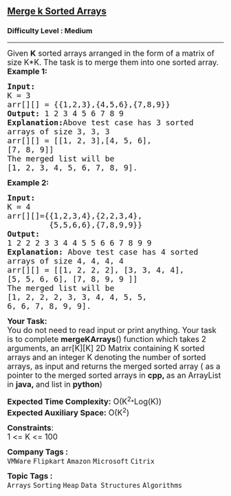 <h2><a href="https://practice.geeksforgeeks.org/problems/merge-k-sorted-arrays/1?page=1&sortBy=submissions">Merge k Sorted Arrays</a></h2><h3>Difficulty Level : Medium</h3><hr><div class="problems_problem_content__Xm_eO"><p><span style="font-size:18px">Given <strong>K</strong> sorted arrays arranged in the form of a matrix of size K*K. The task is to merge them into one sorted array.<br>
<strong>Example 1:</strong> </span></p>

<pre><span style="font-size:18px"><strong>Input:
</strong>K = 3
arr[][] = {{1,2,3},{4,5,6},{7,8,9}}
<strong>Output: </strong>1&nbsp;2&nbsp;3&nbsp;4&nbsp;5 6 7 8 9<strong>
Explanation:</strong>Above test case has 3&nbsp;sorted
arrays of size 3, 3, 3
arr[][] = [[1, 2, 3],[4, 5, 6],&nbsp;
[7, 8, 9]]
The merged list will be 
[1, 2, 3, 4, 5, 6, 7, 8, 9].</span></pre>

<p><span style="font-size:18px"><strong>Example 2:</strong> </span></p>

<pre><span style="font-size:18px"><strong>Input:
</strong>K = 4
arr[][]={{1,2,3,4},{2,2,3,4},
         {5,5,6,6},{7,8,9,9}}
<strong>Output:
</strong>1 2 2 2 3 3 4 4 5 5 6 6 7 8 9 9&nbsp;<strong>
Explanation: </strong>Above test case has 4 sorted
arrays of size 4, 4, 4, 4
arr[][] = [[1, 2, 2, 2],&nbsp;[3, 3, 4, 4],
[5, 5, 6, 6],&nbsp;[7, 8, 9, 9&nbsp;]]
The merged list will be 
[1, 2, 2, 2, 3, 3, 4, 4, 5, 5, 
6, 6, 7, 8, 9, 9].</span></pre>

<p><span style="font-size:18px"><strong>Your&nbsp;Task:</strong><br>
You do not need to read input or print anything. Your task is to complete&nbsp;<strong>mergeKArrays</strong>() function which takes 2 arguments, an arr[K][K] 2D Matrix containing K&nbsp;sorted arrays and an integer K denoting the number of sorted arrays, as input and returns the merged sorted array ( as a pointer to the merged sorted arrays in <strong>cpp,&nbsp;</strong>as an ArrayList in&nbsp;<strong>java,&nbsp;</strong>and list in&nbsp;<strong>python</strong>)</span></p>

<p><span style="font-size:18px"><strong>Expected Time Complexity:</strong>&nbsp;O(K<sup>2</sup></span>*<span style="font-size:18px">Log(K))<br>
<strong>Expected Auxiliary Space:</strong>&nbsp;O(K<sup>2</sup>)</span></p>

<p><span style="font-size:18px"><strong>Constraints</strong>:<br>
1 &lt;= K &lt;= 100</span></p>
</div><p><span style=font-size:18px><strong>Company Tags : </strong><br><code>VMWare</code>&nbsp;<code>Flipkart</code>&nbsp;<code>Amazon</code>&nbsp;<code>Microsoft</code>&nbsp;<code>Citrix</code>&nbsp;<br><p><span style=font-size:18px><strong>Topic Tags : </strong><br><code>Arrays</code>&nbsp;<code>Sorting</code>&nbsp;<code>Heap</code>&nbsp;<code>Data Structures</code>&nbsp;<code>Algorithms</code>&nbsp;